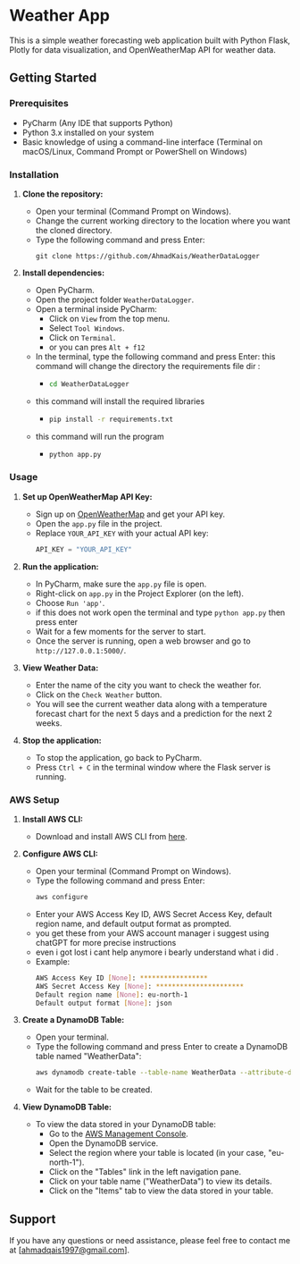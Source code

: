 # Weather App

This is a simple weather forecasting web application built with Python Flask, Plotly for data visualization, and OpenWeatherMap API for weather data.

## Getting Started

### Prerequisites

- PyCharm (Any IDE that supports Python)
- Python 3.x installed on your system
- Basic knowledge of using a command-line interface (Terminal on macOS/Linux, Command Prompt or PowerShell on Windows)

### Installation

1. **Clone the repository:**
    - Open your terminal (Command Prompt on Windows).
    - Change the current working directory to the location where you want the cloned directory.
    - Type the following command and press Enter:
        ```
        git clone https://github.com/AhmadKais/WeatherDataLogger
        ```
        
2. **Install dependencies:**
    - Open PyCharm.
    - Open the project folder `WeatherDataLogger`.
    - Open a terminal inside PyCharm:
        - Click on `View` from the top menu.
        - Select `Tool Windows`.
        - Click on `Terminal`.
        - or you can pres `Alt + f12`
    - In the terminal, type the following command and press Enter:
      this command will change the directory the requirements file dir :
      - ```sh
        cd WeatherDataLogger
        ```  
    - this command will install the required libraries 
      - ```sh
        pip install -r requirements.txt
        ```
    - this command will run the program 
      - ```sh
        python app.py
        ```

### Usage

1. **Set up OpenWeatherMap API Key:**
    - Sign up on [OpenWeatherMap](https://openweathermap.org/) and get your API key.
    - Open the `app.py` file in the project.
    - Replace `YOUR_API_KEY` with your actual API key:
        ```python
        API_KEY = "YOUR_API_KEY"
        ```

2. **Run the application:**
    - In PyCharm, make sure the `app.py` file is open.
    - Right-click on `app.py` in the Project Explorer (on the left).
    - Choose `Run 'app'`.
    - if this does not work open the terminal and type `python app.py` then press enter
    - Wait for a few moments for the server to start.
    - Once the server is running, open a web browser and go to `http://127.0.0.1:5000/`.

3. **View Weather Data:**
    - Enter the name of the city you want to check the weather for.
    - Click on the `Check Weather` button.
    - You will see the current weather data along with a temperature forecast chart for the next 5 days and a prediction for the next 2 weeks.

4. **Stop the application:**
    - To stop the application, go back to PyCharm.
    - Press `Ctrl + C` in the terminal window where the Flask server is running.
### AWS Setup

1. **Install AWS CLI:**
    - Download and install AWS CLI from [here](https://aws.amazon.com/cli/).

2. **Configure AWS CLI:**
    - Open your terminal (Command Prompt on Windows).
    - Type the following command and press Enter:
        ```sh
        aws configure
        ```
    - Enter your AWS Access Key ID, AWS Secret Access Key, default region name, and default output format as prompted.
    - you get these from your AWS account manager i suggest using chatGPT for more precise instructions
    - even i got lost i cant help anymore i bearly understand what i did .
    - 
      Example:
      ```sh
      AWS Access Key ID [None]: *****************
      AWS Secret Access Key [None]: **********************
      Default region name [None]: eu-north-1
      Default output format [None]: json
      ```

3. **Create a DynamoDB Table:**
    - Open your terminal.
    - Type the following command and press Enter to create a DynamoDB table named "WeatherData":
      ```sh
      aws dynamodb create-table --table-name WeatherData --attribute-definitions AttributeName=city,AttributeType=S AttributeName=timestamp,AttributeType=N --key-schema AttributeName=city,KeyType=HASH AttributeName=timestamp,KeyType=RANGE --billing-mode PAY_PER_REQUEST
      ```
    - Wait for the table to be created.

4. **View DynamoDB Table:**
    - To view the data stored in your DynamoDB table:
        - Go to the [AWS Management Console](https://aws.amazon.com/console/).
        - Open the DynamoDB service.
        - Select the region where your table is located (in your case, "eu-north-1").
        - Click on the "Tables" link in the left navigation pane.
        - Click on your table name ("WeatherData") to view its details.
        - Click on the "Items" tab to view the data stored in your table.

## Support

If you have any questions or need assistance, please feel free to contact me at [ahmadqais1997@gmail.com].


